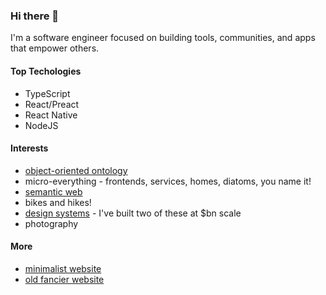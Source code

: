 ### Hi there 👋

I'm a software engineer focused on building tools, communities, and apps that empower others.

#### Top Techologies

- TypeScript
- React/Preact
- React Native
- NodeJS

#### Interests

- [object-oriented ontology](https://en.wikipedia.org/wiki/Object-oriented_ontology)
- micro-everything - frontends, services, homes, diatoms, you name it!
- [semantic web](https://en.wikipedia.org/wiki/Semantic_Web)
- bikes and hikes!
- [design systems](https://www.nngroup.com/articles/design-systems-101/) - I've built two of these at $bn scale
- photography

#### More

- [minimalist website](https://kicz.me)
- [old fancier website](https://kicz.vercel.app)

